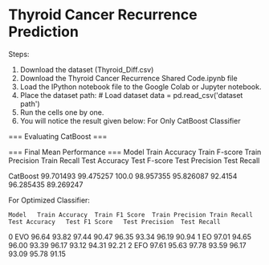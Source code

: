 # Thyroid Cancer Recurrence Prediction

Steps:
1. Download the dataset (Thyroid_Diff.csv)
2. Download the Thyroid Cancer Recurrence Shared Code.ipynb file
3. Load the IPython notebook file to the Google Colab or Jupyter notebook.
4. Place the dataset path: # Load dataset data = pd.read_csv('dataset path')
5. Run the cells one by one.
6. You will notice the result given below: For Only CatBoost Classifier
   
=== Evaluating CatBoost ===

=== Final Mean Performance ===
Model	     Train Accuracy	  Train F-score	    Train Precision	    Train Recall	    Test Accuracy	    Test F-score	  Test Precision	  Test Recall
							
CatBoost	  99.701493	        99.475257	          100.0	            98.957355	        95.826087	         92.4154	      96.285435	      89.269247

For Optimized Classifier:

	Model	Train Accuracy	Train F1 Score	Train Precision	Train Recall	Test Accuracy	Test F1 Score	Test Precision	Test Recall
0	EVO	96.64	93.82	97.44	90.47	96.35	93.34	96.19	90.94
1	EO	97.01	94.65	96.00	93.39	96.17	93.12	94.31	92.21
2	EFO	97.61	95.63	97.78	93.59	96.17	93.09	95.78	91.15
